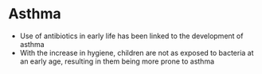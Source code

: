# Asthma
- Use of antibiotics in early life has been linked to the development of asthma
-   With the increase in hygiene, children are not as exposed to bacteria at an early age, resulting in them being more prone to asthma